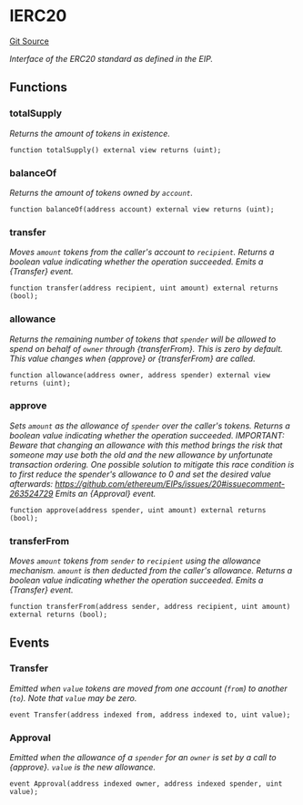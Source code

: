 # IERC20
[Git Source](https://github.com/KlimaDAO/klimadao-solidity/blob/b98fc1e8b7dcf2a7b80bbaba384c8c84431739fc/src/protocol/staking/utils/KlimaCirculatingSupplyContract.sol)

*Interface of the ERC20 standard as defined in the EIP.*


## Functions
### totalSupply

*Returns the amount of tokens in existence.*


```solidity
function totalSupply() external view returns (uint);
```

### balanceOf

*Returns the amount of tokens owned by `account`.*


```solidity
function balanceOf(address account) external view returns (uint);
```

### transfer

*Moves `amount` tokens from the caller's account to `recipient`.
Returns a boolean value indicating whether the operation succeeded.
Emits a {Transfer} event.*


```solidity
function transfer(address recipient, uint amount) external returns (bool);
```

### allowance

*Returns the remaining number of tokens that `spender` will be
allowed to spend on behalf of `owner` through {transferFrom}. This is
zero by default.
This value changes when {approve} or {transferFrom} are called.*


```solidity
function allowance(address owner, address spender) external view returns (uint);
```

### approve

*Sets `amount` as the allowance of `spender` over the caller's tokens.
Returns a boolean value indicating whether the operation succeeded.
IMPORTANT: Beware that changing an allowance with this method brings the risk
that someone may use both the old and the new allowance by unfortunate
transaction ordering. One possible solution to mitigate this race
condition is to first reduce the spender's allowance to 0 and set the
desired value afterwards:
https://github.com/ethereum/EIPs/issues/20#issuecomment-263524729
Emits an {Approval} event.*


```solidity
function approve(address spender, uint amount) external returns (bool);
```

### transferFrom

*Moves `amount` tokens from `sender` to `recipient` using the
allowance mechanism. `amount` is then deducted from the caller's
allowance.
Returns a boolean value indicating whether the operation succeeded.
Emits a {Transfer} event.*


```solidity
function transferFrom(address sender, address recipient, uint amount) external returns (bool);
```

## Events
### Transfer
*Emitted when `value` tokens are moved from one account (`from`) to
another (`to`).
Note that `value` may be zero.*


```solidity
event Transfer(address indexed from, address indexed to, uint value);
```

### Approval
*Emitted when the allowance of a `spender` for an `owner` is set by
a call to {approve}. `value` is the new allowance.*


```solidity
event Approval(address indexed owner, address indexed spender, uint value);
```

